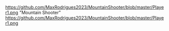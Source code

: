 https://github.com/MaxRodrigues2023/MountainShooter/blob/master/Player1.png "Mountain Shooter" https://github.com/MaxRodrigues2023/MountainShooter/blob/master/Player1.png

